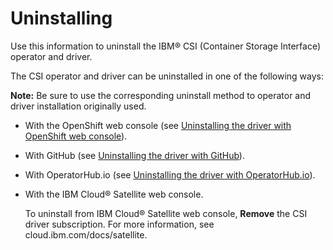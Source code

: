 # Uninstalling

Use this information to uninstall the IBM® CSI (Container Storage Interface) operator and driver.

The CSI operator and driver can be uninstalled in one of the following ways:

**Note:** Be sure to use the corresponding uninstall method to operator and driver installation originally used.

- With the OpenShift web console (see [Uninstalling the driver with OpenShift web console](csi_ug_uninstall_openshift.md)).
- With GitHub (see [Uninstalling the driver with GitHub](csi_ug_uninstall_github.md)).
- With OperatorHub.io (see [Uninstalling the driver with OperatorHub.io](csi_ug_uninstall_operatorhub.md)).
- With the IBM Cloud® Satellite web console.
  
  To uninstall from IBM Cloud® Satellite web console, **Remove** the CSI driver subscription. For more information, see cloud.ibm.com/docs/satellite.



